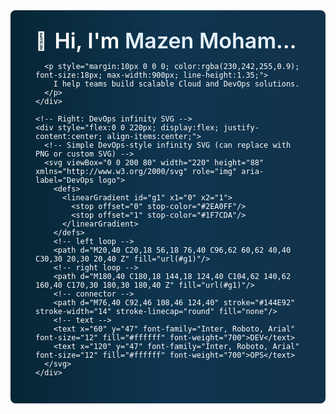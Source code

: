 <!-- DevOps Header Banner (HTML + inline CSS) -->
<div style="font-family: Inter, Roboto, system-ui, -apple-system, 'Segoe UI', 'Helvetica Neue', Arial; width:100%; box-sizing:border-box;">
  <div style="
      display:flex;
      align-items:center;
      justify-content:space-between;
      gap:24px;
      padding:28px 40px;
      border-radius:8px;
      background: linear-gradient(90deg, #062635 0%, #0f3550 50%, #12324a 100%);
      color: #fff;
      min-height:180px;
  ">
    <!-- Left content -->
    <div style="flex:1; min-width:0;">
      <div style="display:flex; align-items:center; gap:12px; margin-bottom:6px;">
        <span style="font-size:28px; line-height:1; background:transparent;">👋</span>
        <h1 style="font-size:34px; margin:0; font-weight:600; color:#ffffff; white-space:nowrap; overflow:hidden; text-overflow:ellipsis;">
          Hi, I'm <span style="color:#e6f2ff">Mazen Mohamed</span>
        </h1>
      </div>

      <p style="margin:10px 0 0 0; color:rgba(230,242,255,0.9); font-size:18px; max-width:900px; line-height:1.35;">
        I help teams build scalable Cloud and DevOps solutions.
      </p>
    </div>

    <!-- Right: DevOps infinity SVG -->
    <div style="flex:0 0 220px; display:flex; justify-content:center; align-items:center;">
      <!-- Simple DevOps-style infinity SVG (can replace with PNG or custom SVG) -->
      <svg viewBox="0 0 200 80" width="220" height="88" xmlns="http://www.w3.org/2000/svg" role="img" aria-label="DevOps logo">
        <defs>
          <linearGradient id="g1" x1="0" x2="1">
            <stop offset="0" stop-color="#2EA0FF"/>
            <stop offset="1" stop-color="#1F7CDA"/>
          </linearGradient>
        </defs>
        <!-- left loop -->
        <path d="M20,40 C20,18 56,18 76,40 C96,62 60,62 40,40 C30,30 20,30 20,40 Z" fill="url(#g1)"/>
        <!-- right loop -->
        <path d="M180,40 C180,18 144,18 124,40 C104,62 140,62 160,40 C170,30 180,30 180,40 Z" fill="url(#g1)"/>
        <!-- connector -->
        <path d="M76,40 C92,46 108,46 124,40" stroke="#144E92" stroke-width="14" stroke-linecap="round" fill="none"/>
        <!-- text -->
        <text x="60" y="47" font-family="Inter, Roboto, Arial" font-size="12" fill="#ffffff" font-weight="700">DEV</text>
        <text x="120" y="47" font-family="Inter, Roboto, Arial" font-size="12" fill="#ffffff" font-weight="700">OPS</text>
      </svg>
    </div>
  </div>
</div>

